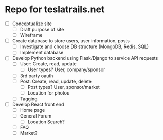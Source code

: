# Repo for teslatrails.net

- [ ] Conceptualize site
  - [ ] Draft purpose of site
  - [ ] Wireframe
- [ ] Create database to store users, user information, posts
  - [ ] Investigate and choose DB structure (MongoDB, Redis, SQL)
  - [ ] Implement database
- [ ] Develop Python backend using Flask/Django to service API requests
  - [ ] User: Create, read, update
    - [ ] User types? User, company/sponsor
  - [ ] 3rd party oauth
  - [ ] Post: Create, read, update, delete
    - [ ] Post types? User, sponsor/market
    - [ ] Location for photos
  - [ ] Tagging
- [ ] Develop React front end
  - [ ] Home page
  - [ ] General Forum
    - [ ] Location Search?
  - [ ] FAQ
  - [ ] Market?
